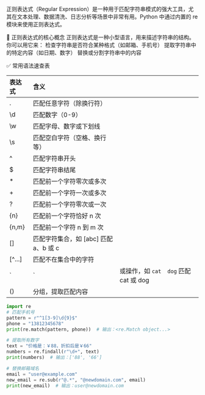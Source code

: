 正则表达式（Regular Expression）是一种用于匹配字符串模式的强大工具，尤其在文本处理、数据清洗、日志分析等场景中非常有用。Python 中通过内置的 re 模块来使用正则表达式。

🧠 正则表达式的核心概念
正则表达式是一种小型语言，用来描述字符串的结构。你可以用它来：
检查字符串是否符合某种格式（如邮箱、手机号）
提取字符串中的特定内容（如日期、数字）
替换或分割字符串中的内容

✅ 常用语法速查表

|表达式|	含义| |
|:---|:---|:---|
|.|	匹配任意字符（除换行符）|
|\d|	匹配数字（0-9）|
|\w|	匹配字母、数字或下划线|
|\s|	匹配空白字符（空格、换行等）|
|^|	匹配字符串开头|
|$|	匹配字符串结尾|
|*|	匹配前一个字符零次或多次|
|+|	匹配前一个字符一次或多次|
|?|	匹配前一个字符零次或一次|
|{n}|	匹配前一个字符恰好 n 次|
|{n,m}|	匹配前一个字符 n 到 m 次|
|[]|	匹配字符集合，如 [abc] 匹配 a、b 或 c|
|[^...]|	匹配不在集合中的字符|
|`|	`|	或操作，如 `cat	dog` 匹配 cat 或 dog|
|()|	分组，提取匹配内容|


```python
import re
# 匹配手机号
pattern = r"^1[3-9]\d{9}$"
phone = "13812345678"
print(re.match(pattern, phone))  # 输出：<re.Match object...>

# 提取所有数字
text = "价格是：￥88，折扣后是￥66"
numbers = re.findall(r"\d+", text)
print(numbers)  # 输出：['88', '66']

# 替换邮箱域名
email = "user@example.com"
new_email = re.sub(r"@.*", "@newdomain.com", email)
print(new_email)  # 输出：user@newdomain.com
```
